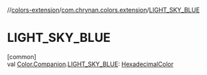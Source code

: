 //[colors-extension](../../index.md)/[com.chrynan.colors.extension](index.md)/[LIGHT_SKY_BLUE](-l-i-g-h-t_-s-k-y_-b-l-u-e.md)

# LIGHT_SKY_BLUE

[common]\
val [Color.Companion](../../../colors-core/colors-core/com.chrynan.colors/-color/-companion/index.md).[LIGHT_SKY_BLUE](-l-i-g-h-t_-s-k-y_-b-l-u-e.md): [HexadecimalColor](../../../colors-core/colors-core/com.chrynan.colors/-hexadecimal-color/index.md)
